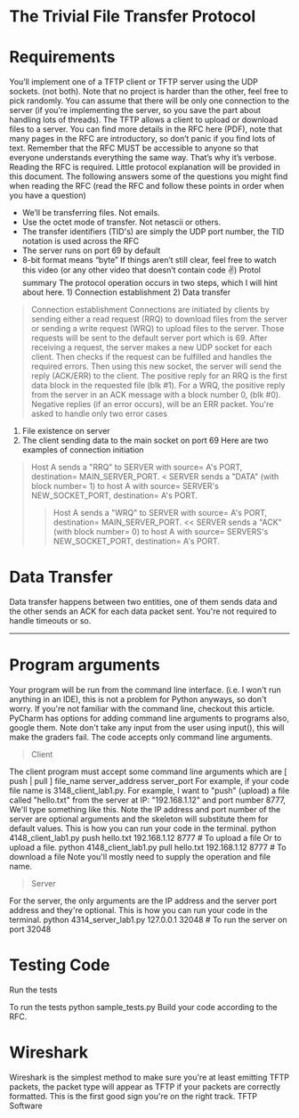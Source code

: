 # The Trivial File Transfer Protocol

# Requirements

You’ll implement one of a TFTP client or TFTP server using the UDP sockets. (not both). Note that no project is harder than the other, feel free to pick randomly.
You can assume that there will be only one connection to the server (if you’re implementing the server, so you save the part about handling lots of threads).
The TFTP allows a client to upload or download files to a server. You can find more details in the RFC here (PDF), note that many pages in the RFC are introductory, so don’t panic if you find lots of text. Remember that the RFC MUST be accessible to anyone so that everyone understands everything the same way. That’s why it’s verbose. Reading the RFC is required. Little protocol explanation will be provided in this document.
The following answers some of the questions you might find when reading the RFC (read the RFC and follow these points in order when you have a question)
   * We’ll be transferring files. Not emails.
   * Use the octet mode of transfer. Not netascii or others.
   * The transfer identifiers (TID's) are simply the UDP port number, the TID notation is used across the RFC
   * The server runs on port 69 by default
   * 8-bit format means “byte”
If things aren’t still clear, feel free to watch this video (or any other video that doesn’t contain code ✌️)
Protol summary
The protocol operation occurs in two steps, which I will hint about here. 1) Connection establishment 2) Data transfer
> Connection establishment
Connections are initiated by clients by sending either a read request (RRQ) to download files from the server or sending a write request (WRQ) to upload files to the server. Those requests will be sent to the default server port which is 69.
After receiving a request, the server makes a new UDP socket for each client. Then checks if the request can be fulfilled and handles the required errors. Then using this new socket, the server will send the reply (ACK/ERR) to the client.
The positive reply for an RRQ is the first data block in the requested file (blk #1).
For a WRQ, the positive reply from the server in an ACK message with a block number 0, (blk #0).
Negative replies (if an error occurs), will be an ERR packet.
You're asked to handle only two error cases 
   1. File existence on server
   2. The client sending data to the main socket on port 69
Here are two examples of connection initiation
> Host  A  sends  a  "RRQ"  to  SERVER  with  source= A's PORT, destination= MAIN_SERVER_PORT.
< SERVER sends a "DATA" (with block number= 1) to host A with source= SERVER's NEW_SOCKET_PORT, destination= A's PORT.
>> Host A sends  a  "WRQ"  to  SERVER  with  source=  A's  PORT, destination= MAIN_SERVER_PORT.
<< SERVER  sends  a "ACK" (with block number= 0) to host A with source= SERVERS's NEW_SOCKET_PORT, destination= A's PORT.

# Data Transfer

Data transfer happens between two entities, one of them sends data and the other sends an ACK for each data packet sent. 
You're not required to handle timeouts or so.
________________
# Program arguments

Your program will be run from the command line interface. (i.e. I won't run anything in an IDE), this is not a problem for Python anyways, so don't worry.
If you're not familiar with the command line, checkout this article. 
PyCharm has options for adding command line arguments to programs also, google them.
Note don't take any input from the user using input(), this will make the graders fail. The code accepts only command line arguments.
> Client

The client program must accept some command line arguments which are [ push | pull ] file_name server_address server_port
For example, if your code file name is 3148_client_lab1.py.
For example, I want to "push" (upload) a file called "hello.txt" from the server at IP: "192.168.1.12" and port number 8777, We'll type something like this.
Note the IP address and port number of the server are optional arguments and the skeleton will substitute them for default values.
This is how you can run your code in the terminal.
python 4148_client_lab1.py push hello.txt 192.168.1.12 8777 # To upload a file
	Or to upload a file.
python 4148_client_lab1.py pull hello.txt 192.168.1.12 8777 # To download a file
	Note you'll mostly need to supply the operation and file name.
> Server

For the server, the only arguments are the IP address and the server port address and they're optional.
This is how you can run your code in the terminal.
python 4314_server_lab1.py 127.0.0.1 32048 # To run the server on port 32048

# Testing Code 

Run the tests

To run the tests python sample_tests.py
Build your code according to the RFC.

# Wireshark

Wireshark is the simplest method to make sure you're at least emitting TFTP packets, the packet type will appear as TFTP if your packets are correctly formatted. This is the first good sign you're on the right track.
TFTP Software

